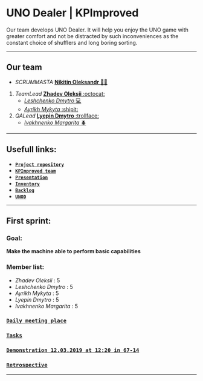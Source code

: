#  UNO Dealer | KPImproved

Our team develops UNO Dealer. It will help you enjoy the UNO game with greater comfort and not be distracted by such inconveniences as the constant choice of shufflers and long boring sorting.
***
## **Our team**
* *SCRUMMASTA* [**Nikitin Oleksandr** :policeman:](https://github.com/arcanit33)

1. *TeamLead* [**Zhadev Oleksii** :octocat:](https://github.com/AlexZhadaev)
   * [*Leshchenko Dmytro* :computer:](https://github.com/Xasturr)
   * [*Ayrikh Mykyta* :shipit:](https://github.com/bubuka25)
2. *QALead* [**Lyepin Dmytro** :trollface:](https://github.com/acsellW)
   * [*Ivakhnenko Margarita* :beetle:](https://github.com/madcassln)
***   
## Usefull links:
-	[**`Project repository`**](https://github.com/progbase/Uno)
-	[**`KPImproved team`**](https://github.com/orgs/progbase/teams/kpimproved)
-	[**`Presentation`**](https://docs.google.com/presentation/d/1cgQ4w0Rxo9qv66jtavsBFw55RRvs0z2GockqXAjHofg/edit#slide=id.g4f209463eb_0_15)
-	[**`Inventory`**](https://docs.google.com/spreadsheets/d/1t0qok8yyGPypgWNr8R4aoo9seJ1HTWF-gFS-p-IRink/edit#gid=0)
-	[**`Backlog`**](https://docs.google.com/spreadsheets/d/1t0qok8yyGPypgWNr8R4aoo9seJ1HTWF-gFS-p-IRink/edit#gid=387429905)
-	[**`UNOD`**](https://github.com/orgs/progbase/projects/5)

***
## First sprint:
  ### Goal:
   **Make the machine able to perform basic capabilities**
  ### Member list:
  - *Zhadev Oleksii*  : 5
  - *Leshchenko Dmytro* : 5
  - *Ayrikh Mykyta* : 5
  - *Lyepin Dmytro* : 5
  - *Ivakhnenko Margarita* : 5
  ### [`Daily meeting place`](https://goo.gl/maps/uKQCAZKrPRS2)
  
  ### [`Tasks`](https://docs.google.com/spreadsheets/d/1t0qok8yyGPypgWNr8R4aoo9seJ1HTWF-gFS-p-IRink/edit#gid=2042564249)
  
  ### [`Demonstration 12.03.2019 at 12:20 in 67-14`](https://goo.gl/maps/DU6uqVZK12U2)
  
  ### [`Retrospective`](https://docs.google.com/spreadsheets/d/1t0qok8yyGPypgWNr8R4aoo9seJ1HTWF-gFS-p-IRink/edit#gid=271858054)

***
